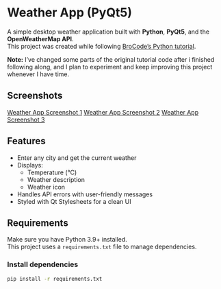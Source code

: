 # Weather App (PyQt5)  

A simple desktop weather application built with **Python**, **PyQt5**, and the **OpenWeatherMap API**.  
This project was created while following [BroCode’s Python tutorial](https://youtu.be/ix9cRaBkVe0?si=AAUjtwt1R34vatkN).  

**Note:** 
I’ve changed some parts of the original tutorial code after i finished following along, and I plan to experiment and keep improving this project whenever I have time.  

## Screenshots

[Weather App Screenshot 1](images\\1.png)
[Weather App Screenshot 2](images\\2.png)
[Weather App Screenshot 3](images\\3.png)

## Features  
- Enter any city and get the current weather  
- Displays:  
  - Temperature (°C)  
  - Weather description  
  - Weather icon  
- Handles API errors with user-friendly messages  
- Styled with Qt Stylesheets for a clean UI  

## Requirements  

Make sure you have Python 3.9+ installed.  
This project uses a `requirements.txt` file to manage dependencies.  

### Install dependencies  
```bash
pip install -r requirements.txt  



